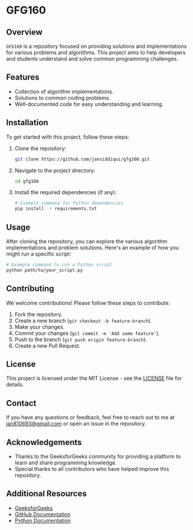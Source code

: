# GFG160

## Overview
`GFG160` is a repository focused on providing solutions and implementations for various problems and algorithms. This project aims to help developers and students understand and solve common programming challenges.

## Features
- Collection of algorithm implementations.
- Solutions to common coding problems.
- Well-documented code for easy understanding and learning.

## Installation
To get started with this project, follow these steps:

1. Clone the repository:
    ```bash
    git clone https://github.com/jansiddiqui/gfg160.git
    ```

2. Navigate to the project directory:
    ```bash
    cd gfg160
    ```

3. Install the required dependencies (if any):
    ```bash
    # Example command for Python dependencies
    pip install -r requirements.txt
    ```

## Usage
After cloning the repository, you can explore the various algorithm implementations and problem solutions. Here's an example of how you might run a specific script:

```bash
# Example command to run a Python script
python path/to/your_script.py
```

## Contributing
We welcome contributions! Please follow these steps to contribute:

1. Fork the repository.
2. Create a new branch (`git checkout -b feature-branch`).
3. Make your changes.
4. Commit your changes (`git commit -m 'Add some feature'`).
5. Push to the branch (`git push origin feature-branch`).
6. Create a new Pull Request.

## License
This project is licensed under the MIT License - see the [LICENSE]([LICENSE](https://en.wikipedia.org/wiki/MIT_License)) file for details.

## Contact
If you have any questions or feedback, feel free to reach out to me at jan810693@gmail.com or open an issue in the repository.

## Acknowledgements
- Thanks to the GeeksforGeeks community for providing a platform to learn and share programming knowledge.
- Special thanks to all contributors who have helped improve this repository.

## Additional Resources
- [GeeksforGeeks](https://www.geeksforgeeks.org/)
- [GitHub Documentation](https://docs.github.com/)
- [Python Documentation](https://docs.python.org/3/)
